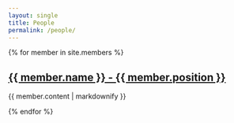 ```yaml
---
layout: single
title: People
permalink: /people/
---
```


{% for member in site.members %}
  <h2>
    <a href="{{ member.url }}">
      {{ member.name }} - {{ member.position }}
    </a>
  </h2>
  <p>{{ member.content | markdownify }}</p>
{% endfor %}
